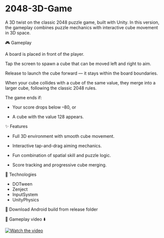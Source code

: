 # 2048-3D-Game

A 3D twist on the classic 2048 puzzle game, built with Unity.
In this version, the gameplay combines puzzle mechanics with interactive cube movement in 3D space.

🎮 Gameplay

A board is placed in front of the player.

Tap the screen to spawn a cube that can be moved left and right to aim.

Release to launch the cube forward — it stays within the board boundaries.

When your cube collides with a cube of the same value, they merge into a larger cube, following the classic 2048 rules.

The game ends if:

- Your score drops below –80, or

- A cube with the value 128 appears.

✨ Features

* Full 3D environment with smooth cube movement.

* Interactive tap-and-drag aiming mechanics.

* Fun combination of spatial skill and puzzle logic.

* Score tracking and progressive cube merging.

🚀 Technologies

* DOTween
* Zenject
* InputSystem
* UnityPhysics

💾 Download Android build from release folder

🎥 Gameplay video ⬇️ 

 [![Watch the video](https://imgs.crazygames.com/games/2048/cover_16x9-1707828856995.png?metadata=none&quality=100&width=1200&height=630&fit=crop)](https://www.youtube.com/watch?v=iBYog4VjuDs)